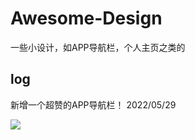 # Awesome-Design
一些小设计，如APP导航栏，个人主页之类的

## log

新增一个超赞的APP导航栏！  2022/05/29

![](https://fastly.jsdelivr.net/gh/Jaolvv/All_Images_url@main/img/1653834074365Result.gif)

